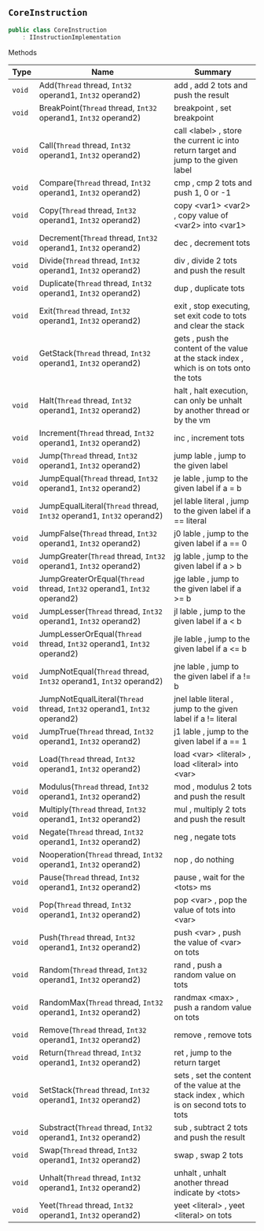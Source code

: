 ## `CoreInstruction`

```csharp
public class CoreInstruction
    : IInstructionImplementation

```

Methods

| Type | Name | Summary | 
| --- | --- | --- | 
| `void` | Add(`Thread` thread, `Int32` operand1, `Int32` operand2) | add ,  add 2 tots and push the result | 
| `void` | BreakPoint(`Thread` thread, `Int32` operand1, `Int32` operand2) | breakpoint ,  set breakpoint | 
| `void` | Call(`Thread` thread, `Int32` operand1, `Int32` operand2) | call &lt;label&gt; ,  store the current ic into return target and jump to the given label | 
| `void` | Compare(`Thread` thread, `Int32` operand1, `Int32` operand2) | cmp ,  cmp 2 tots and push 1, 0 or -1 | 
| `void` | Copy(`Thread` thread, `Int32` operand1, `Int32` operand2) | copy &lt;var1&gt; &lt;var2&gt; ,  copy value of &lt;var2&gt; into &lt;var1&gt; | 
| `void` | Decrement(`Thread` thread, `Int32` operand1, `Int32` operand2) | dec ,  decrement tots | 
| `void` | Divide(`Thread` thread, `Int32` operand1, `Int32` operand2) | div ,  divide 2 tots and push the result | 
| `void` | Duplicate(`Thread` thread, `Int32` operand1, `Int32` operand2) | dup ,  duplicate tots | 
| `void` | Exit(`Thread` thread, `Int32` operand1, `Int32` operand2) | exit ,  stop executing, set exit code to tots and clear the stack | 
| `void` | GetStack(`Thread` thread, `Int32` operand1, `Int32` operand2) | gets ,  push the content of the value at the stack index ,  which is on tots onto the tots | 
| `void` | Halt(`Thread` thread, `Int32` operand1, `Int32` operand2) | halt ,  halt execution, can only be unhalt by another thread or by the vm | 
| `void` | Increment(`Thread` thread, `Int32` operand1, `Int32` operand2) | inc ,  increment tots | 
| `void` | Jump(`Thread` thread, `Int32` operand1, `Int32` operand2) | jump lable ,  jump to the given label | 
| `void` | JumpEqual(`Thread` thread, `Int32` operand1, `Int32` operand2) | je lable ,  jump to the given label if a = b | 
| `void` | JumpEqualLiteral(`Thread` thread, `Int32` operand1, `Int32` operand2) | jel lable literal ,  jump to the given label if a == literal | 
| `void` | JumpFalse(`Thread` thread, `Int32` operand1, `Int32` operand2) | j0 lable ,  jump to the given label if a == 0 | 
| `void` | JumpGreater(`Thread` thread, `Int32` operand1, `Int32` operand2) | jg lable ,  jump to the given label if a &gt; b | 
| `void` | JumpGreaterOrEqual(`Thread` thread, `Int32` operand1, `Int32` operand2) | jge lable ,  jump to the given label if a &gt;= b | 
| `void` | JumpLesser(`Thread` thread, `Int32` operand1, `Int32` operand2) | jl lable ,  jump to the given label if a &lt; b | 
| `void` | JumpLesserOrEqual(`Thread` thread, `Int32` operand1, `Int32` operand2) | jle lable ,  jump to the given label if a &lt;= b | 
| `void` | JumpNotEqual(`Thread` thread, `Int32` operand1, `Int32` operand2) | jne lable ,  jump to the given label if a != b | 
| `void` | JumpNotEqualLiteral(`Thread` thread, `Int32` operand1, `Int32` operand2) | jnel lable literal ,  jump to the given label if a != literal | 
| `void` | JumpTrue(`Thread` thread, `Int32` operand1, `Int32` operand2) | j1 lable ,  jump to the given label if a == 1 | 
| `void` | Load(`Thread` thread, `Int32` operand1, `Int32` operand2) | load &lt;var&gt; &lt;literal&gt; ,  load &lt;literal&gt; into &lt;var&gt; | 
| `void` | Modulus(`Thread` thread, `Int32` operand1, `Int32` operand2) | mod ,  modulus 2 tots and push the result | 
| `void` | Multiply(`Thread` thread, `Int32` operand1, `Int32` operand2) | mul ,  multiply 2 tots and push the result | 
| `void` | Negate(`Thread` thread, `Int32` operand1, `Int32` operand2) | neg ,  negate tots | 
| `void` | Nooperation(`Thread` thread, `Int32` operand1, `Int32` operand2) | nop ,  do nothing | 
| `void` | Pause(`Thread` thread, `Int32` operand1, `Int32` operand2) | pause ,  wait for the &lt;tots&gt; ms | 
| `void` | Pop(`Thread` thread, `Int32` operand1, `Int32` operand2) | pop &lt;var&gt; ,  pop the value of tots into &lt;var&gt; | 
| `void` | Push(`Thread` thread, `Int32` operand1, `Int32` operand2) | push &lt;var&gt; ,  push the value of &lt;var&gt; on tots | 
| `void` | Random(`Thread` thread, `Int32` operand1, `Int32` operand2) | rand ,  push a random value on tots | 
| `void` | RandomMax(`Thread` thread, `Int32` operand1, `Int32` operand2) | randmax &lt;max&gt; ,  push a random value on tots | 
| `void` | Remove(`Thread` thread, `Int32` operand1, `Int32` operand2) | remove ,  remove tots | 
| `void` | Return(`Thread` thread, `Int32` operand1, `Int32` operand2) | ret ,  jump to the return target | 
| `void` | SetStack(`Thread` thread, `Int32` operand1, `Int32` operand2) | sets ,  set the content of the value at the stack index ,  which is on second tots to tots | 
| `void` | Substract(`Thread` thread, `Int32` operand1, `Int32` operand2) | sub ,  subtract 2 tots and push the result | 
| `void` | Swap(`Thread` thread, `Int32` operand1, `Int32` operand2) | swap ,  swap 2 tots | 
| `void` | Unhalt(`Thread` thread, `Int32` operand1, `Int32` operand2) | unhalt ,  unhalt another thread indicate by &lt;tots&gt; | 
| `void` | Yeet(`Thread` thread, `Int32` operand1, `Int32` operand2) | yeet &lt;literal&gt; ,  yeet &lt;literal&gt; on tots | 


